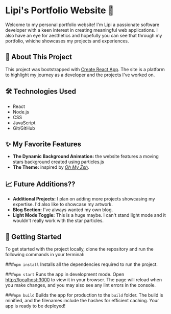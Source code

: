 # Lipi's Portfolio Website 🌟

Welcome to my personal portfolio website! I'm Lipi a passionate software developer with a keen interest in creating meaningful web applications. I also have an eye for aesthetics and hopefully you can see that through my portfolio, whiche showcases my projects and experiences.

## 🚀 About This Project
This project was bootstrapped with [Create React App](https://github.com/facebook/create-react-app). The site is a platform to highlight my journey as a developer and the projects I've worked on.

## 🛠️ Technologies Used
- React
- Node.js
- CSS
- JavaScript
- Git/GitHub

## ✨ My Favorite Features
- <b>The Dynamic Background Animation:</b> the website features a moving stars background created using particles.js
- <b>The Theme:</b> inspired by <a href="https://ohmyz.sh/"><em>Oh My Zsh</em></a>.

## 📈 Future Additions??
- <b>Additional Projects:</b> I plan on adding more projects showcasing my expertise. I'd also like to showcase my artwork.
- <b>Blog Section:</b> I've always wanted my own blog.
- <b>Light Mode Toggle:</b> This is a huge maybe. I can't stand light mode and it wouldn't really work with the star particles.

## 📜 Getting Started
To get started with the project locally, clone the repository and run the following commands in your terminal:

###`npm install`
Installs all the dependencies required to run the project.

###`npm start`
Runs the app in development mode. Open <a href='http://localhost:3000'>http://localhost:3000</a> to view it in your browser. The page will reload when you make changes, and you may also see any lint errors in the console.

###`npm build`
Builds the app for production to the `build` folder. The build is minified, and the filenames include the hashes for efficient caching. Your app is ready to be deployed!
